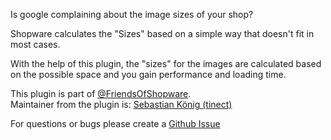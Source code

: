 Is google complaining about the image sizes of your shop?

Shopware calculates the "Sizes" based on a simple way that doesn't fit in most cases.



With the help of this plugin, the "sizes" for the images are calculated based on the possible space and you gain performance and loading time.

This plugin is part of [@FriendsOfShopware](https://store.shopware.com/en/friends-of-shopware.html).  
Maintainer from the plugin is: [Sebastian König (tinect)](https://github.com/tinect)

For questions or bugs please create a [Github Issue](https://github.com/FriendsOfShopware/FroshLazySizes/issues/new)
